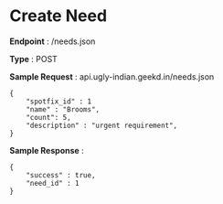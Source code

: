 # Create Need
**Endpoint** : /needs.json

**Type**	 : POST

**Sample Request** : api.ugly-indian.geekd.in/needs.json
```code
{
	"spotfix_id" : 1
	"name" : "Brooms",
	"count": 5,
	"description" : "urgent requirement",
}
```

**Sample Response** :
```code
{
	"success" : true,
	"need_id" : 1
}
```
